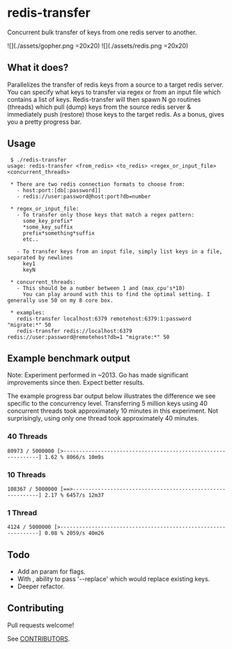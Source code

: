 # redis-transfer

Concurrent bulk transfer of keys from one redis server to another.

![](./assets/gopher.png =20x20)
![](./assets/redis.png =20x20)



## What it does?

Parallelizes the transfer of redis keys from a source to a target redis server. You can specify what keys to transfer via regex or from an input file which contains a list of keys. Redis-transfer will then spawn N go routines (threads) which pull (dump) keys from the source redis server & immediately push (restore) those keys to the target redis. As a bonus, gives you a pretty progress bar.



## Usage

```
 $ ./redis-transfer
usage: redis-transfer <from_redis> <to_redis> <regex_or_input_file> <concurrent_threads>

 * There are two redis connection formats to choose from:
   - host:port:[db[:password]]
   - redis://user:password@host:port?db=number

 * regex_or_input_file:
   - To transfer only those keys that match a regex pattern:
     some_key_prefix*
     *some_key_suffix
     prefix*something*suffix
     etc..

   - To transfer keys from an input file, simply list keys in a file, separated by newlines
     key1
     keyN

 * concurrent_threads:
   - This should be a number between 1 and (max_cpu's*10)
     You can play around with this to find the optimal setting. I generally use 50 on my 8 core box.

 * examples:
   redis-transfer localhost:6379 remotehost:6379:1:password "migrate:*" 50
   redis-transfer redis://localhost:6379 redis://user:password@remotehost?db=1 "migrate:*" 50
```



## Example benchmark output

Note: Experiment performed in ~2013. Go has made significant improvements since then. Expect better results.

The example progress bar output below illustrates the difference we see specific to the concurrency level. Transferring 5 million keys using 40 concurrent threads took approximately 10 minutes in this experiment. Not surprisingly, using only one thread took approximately 40 minutes.

### 40 Threads
```
80973 / 5000000 [>--------------------------------------------------------------] 1.62 % 8066/s 10m9s
```

### 10 Threads
```
108367 / 5000000 [==>-----------------------------------------------------------] 2.17 % 6457/s 12m37
```

### 1 Thread
```
4124 / 5000000 [>---------------------------------------------------------------] 0.08 % 2059/s 40m26
```



## Todo

- Add an <opts> param for flags.
- With <opts>, ability to pass '--replace' which would replace existing keys.
- Deeper refactor.



## Contributing

Pull requests welcome!

See [CONTRIBUTORS](CONTRIBUTORS.md).
